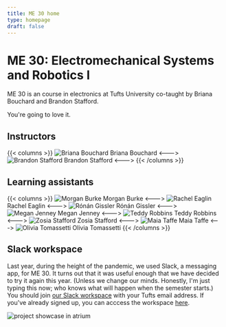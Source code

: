 ```yaml
---
title: ME 30 home
type: homepage
draft: false
---
```


# ME 30: Electromechanical Systems and Robotics I

ME 30 is an course in electronics at Tufts University co-taught by Briana Bouchard and Brandon Stafford.

You're going to love it.

## Instructors

{{< columns >}}
![Briana Bouchard](/img/briana-bouchard.jpg)
Briana Bouchard
<--->
![Brandon Stafford](/img/brandon-stafford.jpg)
Brandon Stafford
<--->
{{< /columns >}}

## Learning assistants

{{< columns >}}
![Morgan Burke](/img/morgan-burke.jpg)
Morgan Burke
<--->
![Rachel Eaglin](/img/rachel-eaglin.jpg)
Rachel Eaglin
<--->
![Rónán Gissler](/img/ronan-gissler.jpg)
Rónán Gissler
<--->
![Megan Jenney](/img/megan-jenney.jpg)
Megan Jenney
<--->
![Teddy Robbins](/img/teddy-robbins.jpg)
Teddy Robbins
<--->
![Zosia Stafford](/img/zosia-stafford.jpg)
Zosia Stafford
<--->
![Maia Taffe](/img/maia-taffe.jpg)
Maia Taffe
<--->
![Olivia Tomassetti](/img/olivia-tomassetti.jpg)
Olivia Tomassetti
{{< /columns >}}

## Slack workspace

Last year, during the height of the pandemic, we used Slack, a messaging app, for ME 30. It turns out that it was useful enough that we have decided to try it again this year. (Unless we change our minds. Honestly, I'm just typing this now; who knows what will happen when the semester starts.) You should join [our Slack workspace](https://join.slack.com/t/tufts-me30/shared_invite/zt-vt2ize6p-rd7mCFCQRAyrCuc_Jh16Cg) with your Tufts email address. If you've already signed up, you can acccess the workspace [here](https://tufts-me30.slack.com).

![project showcase in atrium](/img/me30-atrium-project-showcase-2021-11-16.jpg)
